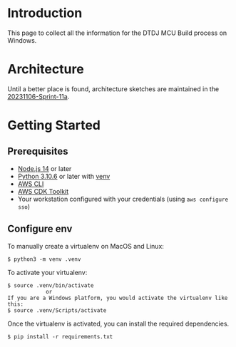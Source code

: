 # Introduction 
This page to collect all the information for the DTDJ MCU Build process on Windows.
# Architecture

Until a better place is found, architecture sketches are maintained in the [20231106-Sprint-11a](https://calsonickansei.sharepoint.com/:i:/s/CloudTransformationPrograms-ELSDevOpsELS-CoreTeam/EaKfb6ijZMlIqxg5pjGjPoMBlHk-SUFQj4zROeYYGtuxcg?e=9TBdTB).

# Getting Started



## Prerequisites

- [Node.js 14](https://github.com/nodesource/distributions/blob/master/README.md) or later
- [Python 3.10.6](https://www.python.org/) or later with [venv](https://docs.python.org/3/library/venv.html)
- [AWS CLI](https://docs.aws.amazon.com/cli/latest/userguide/getting-started-install.html)
- [AWS CDK Toolkit](https://docs.aws.amazon.com/cdk/v2/guide/cli.html)
- Your workstation configured with your credentials (using `aws configure sso`)

## Configure env

To manually create a virtualenv on MacOS and Linux:

```
$ python3 -m venv .venv
```

To activate your virtualenv:

```
$ source .venv/bin/activate 
            or 
If you are a Windows platform, you would activate the virtualenv like this:
$ source .venv/Scripts/activate
```

Once the virtualenv is activated, you can install the required dependencies.

```
$ pip install -r requirements.txt